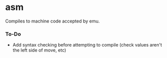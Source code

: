 # asm

Compiles to machine code accepted by emu.

### To-Do

- Add syntax checking before attempting to compile (check values aren't the left side of move, etc)
